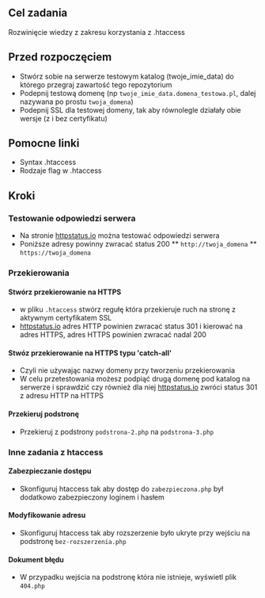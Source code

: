 ## Cel zadania
Rozwinięcie wiedzy z zakresu korzystania z .htaccess

## Przed rozpoczęciem
* Stwórz sobie na serwerze testowym katalog (twoje_imie_data) do którego przegraj zawartość tego repozytorium
* Podepnij testową domenę (np `twoje_imie_data.domena_testowa.pl`, dalej nazywana po prostu `twoja_domena`)
* Podepnij SSL dla testowej domeny, tak aby równolegle działały obie wersje (z i bez certyfikatu)

## Pomocne linki
* Syntax .htaccess
* Rodzaje flag w .htaccess

## Kroki
### Testowanie odpowiedzi serwera ###
* Na stronie [httpstatus.io](https://httpstatus.io/) można testować odpowiedzi serwera
* Poniższe adresy powinny zwracać status 200
** `http://twoja_domena`
** `https://twoja_domena`
### Przekierowania ###
#### Stwórz przekierowanie na HTTPS ####
* w pliku `.htaccess` stwórz regułę która przekieruje ruch na stronę z aktywnym certyfikatem SSL
* [httpstatus.io](https://httpstatus.io/) adres HTTP powinien zwracać status 301 i kierować na adres HTTPS, adres HTTPS powinien zwracać nadal 200

#### Stwóz przekierowanie na HTTPS typu 'catch-all' ####
* Czyli nie używając nazwy domeny przy tworzeniu przekierowania
* W celu przetestowania możesz podpiąć drugą domenę pod katalog na serwerze i sprawdzić czy również dla niej [httpstatus.io](https://httpstatus.io/) zwróci status 301 z adresu HTTP na HTTPS

#### Przekieruj podstronę ####
* Przekieruj z podstrony `podstrona-2.php` na `podstrona-3.php`

### Inne zadania z htaccess ###
#### Zabezpieczanie dostępu ####
* Skonfiguruj htaccess tak aby dostęp do `zabezpieczona.php` był dodatkowo zabezpieczony loginem i hasłem

#### Modyfikowanie adresu ####
* Skonfiguruj htaccess tak aby rozszerzenie było ukryte przy wejściu na podstronę `bez-rozszerzenia.php`

#### Dokument błędu ####
* W przypadku wejścia na podstronę która nie istnieje, wyświetl plik `404.php`
